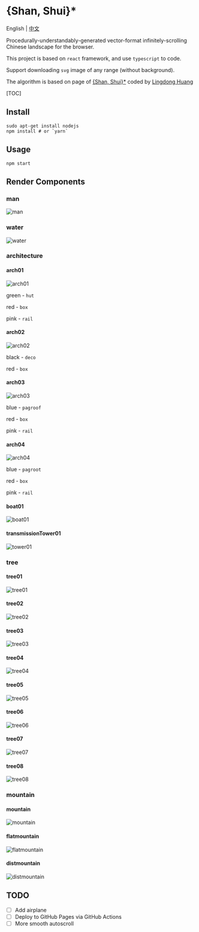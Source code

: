 # {Shan, Shui}\*

English | [中文](doc/README_zh.md)

Procedurally-understandably-generated vector-format infinitely-scrolling Chinese landscape for the browser.

This project is based on `react` framework, and use `typescript` to code.

Support downloading `svg` image of any range (without background).

The algorithm is based on page of [{Shan, Shui}\*](https://github.com/LingDong-/shan-shui-inf/blob/master/README.md#shan-shui) coded by [Lingdong Huang](https://github.com/LingDong-)

[TOC]

## Install

```shell
sudo apt-get install nodejs
npm install # or `yarn`
```

## Usage

```shell
npm start
```

## Render Components

### man

![man](doc/img/man.png)

### water

![water](doc/img/water.png)

### architecture

#### arch01

![arch01](doc/img/arch/arch01.png)

green - `hut`

red - `box`

pink - `rail`

#### arch02

![arch02](doc/img/arch/arch02.png)

black - `deco`

red - `box`

#### arch03

![arch03](doc/img/arch/arch03.png)

blue - `pagroof`

red - `box`

pink - `rail`

#### arch04

![arch04](doc/img/arch/arch04.png)

blue - `pagroot`

red - `box`

pink - `rail`

#### boat01

![boat01](doc/img/arch/boat01.png)

#### transmissionTower01

![tower01](doc/img/arch/tower01.png)

### tree

#### tree01

![tree01](doc/img/tree/tree01.png)

#### tree02

![tree02](doc/img/tree/tree02.png)

#### tree03

![tree03](doc/img/tree/tree03.png)

#### tree04

![tree04](doc/img/tree/tree04.png)

#### tree05

![tree05](doc/img/tree/tree05.png)

#### tree06

![tree06](doc/img/tree/tree06.png)

#### tree07

![tree07](doc/img/tree/tree07.png)

#### tree08

![tree08](doc/img/tree/tree08.png)

### mountain

#### mountain

![mountain](doc/img/mountain.png)

#### flatmountain

![flatmountain](doc/img/flatmountain.png)

#### distmountain

![distmountain](doc/img/distmountain.png)

## TODO

- [ ] Add airplane
- [ ] Deploy to GitHub Pages via GitHub Actions
- [ ] More smooth autoscroll
